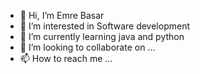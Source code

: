 - 👋 Hi, I’m Emre Basar
- 👀 I’m interested in Software development
- 🌱 I’m currently learning java and python
- 💞️ I’m looking to collaborate on ...
- 📫 How to reach me ...

<!---
emrbasr/emrbasr is a ✨ special ✨ repository because its `README.md` (this file) appears on your GitHub profile.
You can click the Preview link to take a look at your changes.
--->
